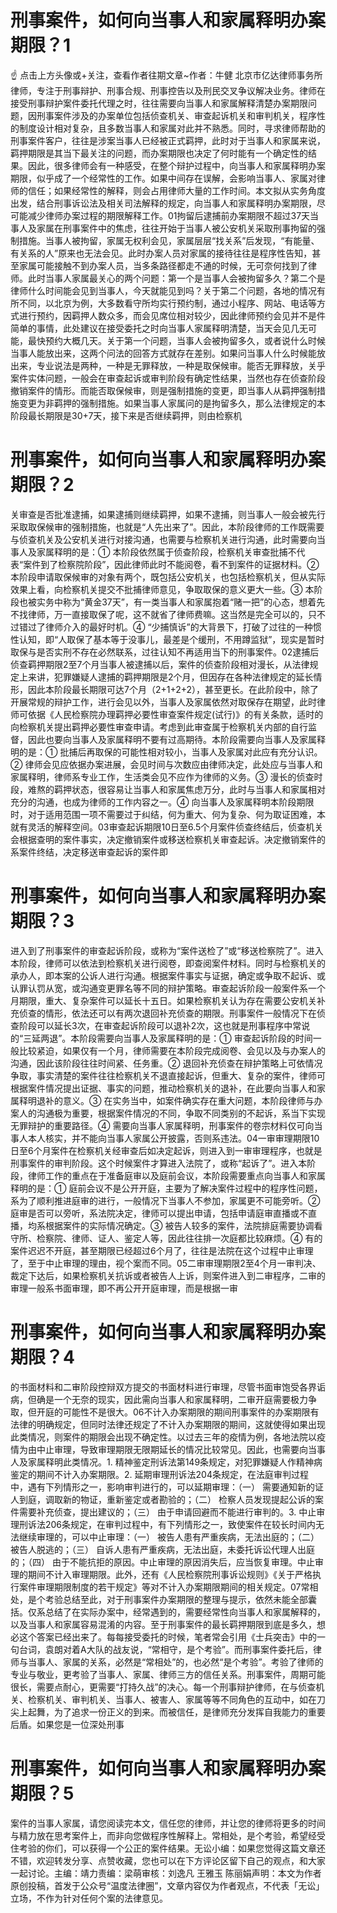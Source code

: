 # 刑事案件，如何向当事人和家属释明办案期限？1

☝ 点击上方头像或+关注，查看作者往期文章~作者：牛健 北京市亿达律师事务所律师，专注于刑事辩护、刑事合规、刑事控告以及刑民交叉争议解决业务。律师在接受刑事辩护案件委托代理之时，往往需要向当事人和家属解释清楚办案期限问题，因刑事案件涉及的办案单位包括侦查机关、审查起诉机关和审判机关，程序性的制度设计相对复杂，且多数当事人和家属对此并不熟悉。同时，寻求律师帮助的刑事案件客户，往往是涉案当事人已经被正式羁押，此时对于当事人和家属来说，羁押期限是其当下最关注的问题，而办案期限也决定了何时能有一个确定性的结果。因此，很多律师会有一种感受，在整个辩护过程中，向当事人和家属释明办案期限，似乎成了一个经常性的工作。如果中间存在误解，会影响当事人、家属对律师的信任；如果经常性的解释，则会占用律师大量的工作时间。本文拟从实务角度出发，结合刑事诉讼法及相关司法解释的规定，向当事人和家属释明办案期限，尽可能减少律师办案过程的期限解释工作。01拘留后逮捕前办案期限不超过37天当事人及家属在刑事案件中的焦虑，往往开始于当事人被公安机关采取刑事拘留的强制措施。当事人被拘留，家属无权利会见，家属层层“找关系”后发现，“有能量、有关系的人”原来也无法会见。此时办案人员对家属的接待往往是程序性告知，甚至家属可能接触不到办案人员，当多条路径都走不通的时候，无可奈何找到了律师。此时当事人家属最关心的两个问题：第一个是当事人会被拘留多久？第二个是律师什么时间能会见到当事人，今天就能见到吗？关于第二个问题，各地的情况有所不同，以北京为例，大多数看守所均实行预约制，通过小程序、网站、电话等方式进行预约，因羁押人数众多，而会见席位相对较少，因此律师预约会见并不是件简单的事情，此处建议在接受委托之时向当事人家属释明清楚，当天会见几无可能，最快预约大概几天。关于第一个问题，当事人会被拘留多久，或者说什么时候当事人能放出来，这两个问法的回答方式就存在差别。如果问当事人什么时候能放出来，专业说法是两种，一种是无罪释放，一种是取保候审。能否无罪释放，关乎案件实体问题，一般会在审查起诉或审判阶段有确定性结果，当然也存在侦查阶段撤销案件的情形。而能否取保候审，则是强制措施的变更，即当事人从羁押强制措施变更为非羁押的强制措施。如果当事人家属问的是拘留多久，那么法律规定的本阶段最长期限是30+7天，接下来是否继续羁押，则由检察机

# 刑事案件，如何向当事人和家属释明办案期限？2

关审查是否批准逮捕，如果逮捕则继续羁押，如果不逮捕，则当事人一般会被先行采取取保候审的强制措施，也就是“人先出来了”。因此，本阶段律师的工作既需要与侦查机关及公安机关进行对接沟通，也需要与检察机关进行沟通，此时需要向当事人及家属释明的是：① 本阶段依然属于侦查阶段，检察机关审查批捕不代表“案件到了检察院阶段”，因此律师此时不能阅卷，看不到案件的证据材料。② 本阶段申请取保候审的对象有两个，既包括公安机关，也包括检察机关，但从实际效果上看，向检察机关提交不批捕律师意见，争取取保的意义更大一些。③ 本阶段也被实务中称为“黄金37天”，有一类当事人和家属抱着“赌一把”的心态，想着先不找律师，万一直接取保了呢，这不就省了律师费嘛。这当然是完全可以的，只不过错过了律师介入的最好时机。④ “少捕慎诉”的大背景下，打破了过往的一种惯性认知，即“人取保了基本等于没事儿，最差是个缓刑，不用蹲监狱”，现实是暂时取保与是否实刑不存在必然联系，过往认知不再适用当下的刑事案件。02逮捕后侦查羁押期限2至7个月当事人被逮捕以后，案件的侦查阶段相对漫长，从法律规定上来讲，犯罪嫌疑人逮捕的羁押期限是2个月，但因存在各种法律规定的延长情形，因此本阶段最长期限可达7个月（2+1+2+2），甚至更长。在此阶段中，除了开展常规的辩护工作，进行会见以外，当事人及家属依然对取保存在期望，此时律师可依据《人民检察院办理羁押必要性审查案件规定(试行)》的有关条款，适时的向检察机关提出羁押必要性审查申请。考虑到此审查属于检察机关内部的自行监督，因此也要向当事人及家属释明不要有过高期待。本阶段需要向当事人及家属释明的是：① 批捕后再取保的可能性相对较小，当事人及家属对此应有充分认识。② 律师会见应依据办案进展，会见时间与次数应由律师决定，此处应与当事人和家属释明，律师系专业工作，生活类会见不应作为律师的义务。③ 漫长的侦查时段，难熬的羁押状态，很容易让当事人和家属焦虑万分，此时与当事人和家属相对充分的沟通，也成为律师的工作内容之一。④ 向当事人及家属释明本阶段期限时，对于适用范围一项不需要过于纠结，何为重大、何为复杂、何为取证困难，本就有灵活的解释空间。03审查起诉期限10日至6.5个月案件侦查终结后，侦查机关会根据查明的案件事实，决定撤销案件或移送检察机关审查起诉。决定撤销案件的系案件终结，决定移送审查起诉的案件即

# 刑事案件，如何向当事人和家属释明办案期限？3

进入到了刑事案件的审查起诉阶段，或称为“案件送检了”或“移送检察院了”。进入本阶段，律师可以依法到检察机关进行阅卷，即查阅案件材料。同时与检察机关的承办人，即本案的公诉人进行沟通。根据案件事实与证据，确定或争取不起诉、或认罪认罚从宽，或沟通变更罪名等不同的辩护策略。审查起诉阶段一般案件系一个月期限，重大、复杂案件可以延长十五日。如果检察机关认为存在需要公安机关补充侦查的情形，依法还可以有两次退回补充侦查的期限。刑事案件一般情况下在侦查阶段可以延长3次，在审查起诉阶段可以退补2次，这也就是刑事程序中常说的“三延两退”。本阶段需要向当事人及家属释明的是：① 审查起诉阶段的时间一般比较紧迫，如果仅有一个月，律师需要在本阶段完成阅卷、会见以及与办案人的沟通，因此该阶段往往时间紧、任务重。② 退回补充侦查在辩护策略上可依情况争取，事实清楚的案件往往检察机关不退直接起诉，但重大、复杂的案件，律师可根据案件情况提出证据、事实的问题，推动检察机关的退补，在此要向当事人和家属释明退补的意义。③ 在实务当中，如案件确实存在重大问题，本阶段律师与办案人的沟通极为重要，根据案件情况的不同，争取不同类别的不起诉，系当下实现无罪辩护的重要路径。④ 需要向当事人家属释明，刑事案件的卷宗材料仅可向当事人本人核实，并不能向当事人家属公开披露，否则系违法。04一审审理期限10日至6个月案件在检察机关经审查后如决定起诉，则进入到一审审理程序，也就是刑事案件的审判阶段。这个时候案件才算进入法院了，或称“起诉了”。进入本阶段，律师工作的重点在于准备庭审以及庭前会议，本阶段需要重点向当事人和家属释明的是：① 庭前会议不是公开开庭，主要为了解决案件过程中的程序性问题，系为了顺利推进庭审的进行，一般情况下当事人不参加，家属更不可能旁听。② 庭审是否可以旁听，系法院决定，律师可以提出申请，包括申请庭审直播或不直播，均系根据案件的实际情况确定。③ 被告人较多的案件，法院排庭需要协调看守所、检察院、律师、证人、鉴定人等，因此往往排一次庭都比较麻烦。④ 有的案件迟迟不开庭，甚至期限已经超过6个月了，往往是法院在这个过程中止审理了，至于中止审理的理由，视个案而不同。05二审审理期限2至4个月一审判决、裁定下达后，如果检察机关抗诉或者被告人上诉，则案件进入到二审程序，二审的审理一般系书面审理，即不再公开开庭审理，而是根据一审

# 刑事案件，如何向当事人和家属释明办案期限？4

的书面材料和二审阶段控辩双方提交的书面材料进行审理，尽管书面审饱受各界诟病，但确是一个无奈的现实，因此需向当事人和家属释明，二审开庭需要极力争取，但开庭的可能性不是很大。06不计入办案期限的期间刑事案件的办案期限有法律的明确规定，但同时法律还规定了不计入办案期限的期间，这就使得如果出现此类情况，则案件的期限会出现不确定性。以过去三年的疫情为例，各地法院以疫情为由中止审理，导致审理期限无限期延长的情况比较常见。因此，也需要向当事人及家属释明此类情况。1. 精神鉴定刑诉法第149条规定，对犯罪嫌疑人作精神病鉴定的期间不计入办案期限。2. 延期审理刑诉法204条规定，在法庭审判过程中，遇有下列情形之一，影响审判进行的，可以延期审理：（一） 需要通知新的证人到庭，调取新的物证，重新鉴定或者勘验的；（二） 检察人员发现提起公诉的案件需要补充侦查，提出建议的；（三） 由于申请回避而不能进行审判的。3. 中止审理刑诉法206条规定，在审判过程中，有下列情形之一，致使案件在较长时间内无法继续审理的，可以中止审理：（一） 被告人患有严重疾病，无法出庭的；（二） 被告人脱逃的；（三） 自诉人患有严重疾病，无法出庭，未委托诉讼代理人出庭的；（四） 由于不能抗拒的原因。中止审理的原因消失后，应当恢复审理。中止审理的期间不计入审理期限。此外，还有《人民检察院刑事诉讼规则》《关于严格执行案件审理期限制度的若干规定》等对不计入办案期限期间的相关规定。07常相处，是个考验总结至此，对于刑事案件办案期限的整理与提示，依然未能全部囊括。仅系总结了在实际办案中，经常遇到的，需要经常性向当事人和家属解释的，以及当事人和家属容易混淆的内容。至于刑事案件的最长羁押期限到底是多久，想必这个答案已经出来了。每每接受委托的时候，笔者常会引用《士兵突击》中的一句台词，袁朗对着A大队的战友说，“常相守，是个考验”。而刑事案件委托后，律师与当事人、家属的关系，必然是“常相处”的，也必然“是个考验”。考验了律师的专业与敬业，更考验了当事人、家属、律师三方的信任关系。刑事案件，周期可能很长，需要点耐心，更需要“打持久战”的决心。每一个刑事辩护律师，在与侦查机关、检察机关、审判机关、当事人、被害人、家属等等不同角色的互动中，如在刀尖上起舞，为了追求一份正义的到来。而被信任，是律师充分发挥自我能力的重要后盾。如果您是一位深处刑事

# 刑事案件，如何向当事人和家属释明办案期限？5

案件的当事人家属，请您阅读完本文，信任您的律师，并让您的律师将更多的时间与精力放在思考案件上，而非向您做程序性解释上。常相处，是个考验，希望经受住考验的你们，可以获得一个公正的案件结果。无讼小编：如果您觉得这篇文章还不错，欢迎转发分享、点赞收藏，您也可以在下方评论区留下自己的观点，和大家一起讨论。主编：靖力责编：梁萌审核：刘逸凡 王雅玉 陈丽娟声明：本文为作者原创投稿，首发于公众号“温度法律圈”，文章内容仅为作者观点，不代表「无讼」立场，不作为针对任何个案的法律意见。

